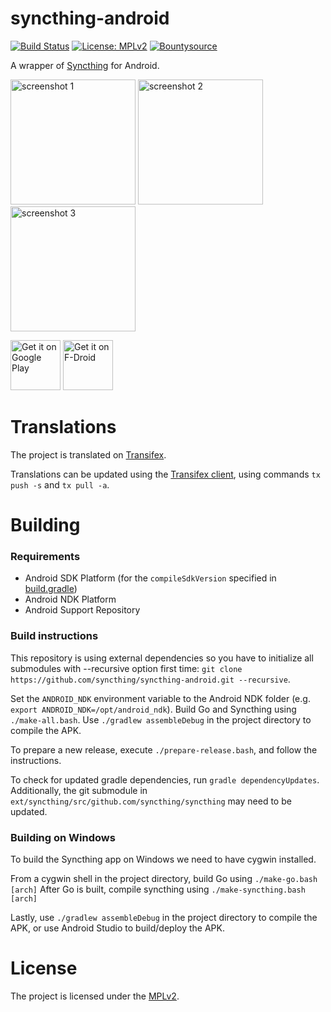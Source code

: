 # syncthing-android

[![Build Status](https://travis-ci.org/ohR9/syncthing-android.svg?branch=master)](https://travis-ci.org/ohR9/syncthing-android)
[![License: MPLv2](https://img.shields.io/badge/License-MPLv2-blue.svg)](https://opensource.org/licenses/MPL-2.0)
[![Bountysource](https://api.bountysource.com/badge/tracker?tracker_id=1183310)](https://www.bountysource.com/teams/syncthing-android)

A wrapper of [Syncthing](https://github.com/syncthing/syncthing) for Android.

<img src="src/main/play/en-GB/listing/phoneScreenshots/screenshot_phone_1.png" alt="screenshot 1" width="200" />
<img src="src/main/play/en-GB/listing/phoneScreenshots/screenshot_phone_2.png" alt="screenshot 2" width="200" />
<img src="src/main/play/en-GB/listing/phoneScreenshots/screenshot_phone_3.png" alt="screenshot 3" width="200" />

[<img alt="Get it on Google Play" src="https://play.google.com/intl/en_us/badges/images/generic/en_badge_web_generic.png" height="80">](https://play.google.com/store/apps/details?id=com.nutomic.syncthingandroid) [<img alt="Get it on F-Droid" src="https://f-droid.org/badge/get-it-on.png" height="80">](https://f-droid.org/app/com.nutomic.syncthingandroid)

# Translations

The project is translated on [Transifex](https://www.transifex.com/projects/p/syncthing-android/).

Translations can be updated using the [Transifex client](http://docs.transifex.com/developer/client/), using commands `tx push -s` and `tx pull -a`.

# Building

### Requirements
- Android SDK Platform (for the `compileSdkVersion` specified in [build.gradle](build.gradle))
- Android NDK Platform
- Android Support Repository

### Build instructions

This repository is using external dependencies so you have to initialize all submodules with --recursive option first time: `git clone https://github.com/syncthing/syncthing-android.git --recursive`.

Set the `ANDROID_NDK` environment variable to the Android NDK folder (e.g. `export ANDROID_NDK=/opt/android_ndk`).
Build Go and Syncthing using `./make-all.bash`.
Use `./gradlew assembleDebug` in the project directory to compile the APK.

To prepare a new release, execute `./prepare-release.bash`, and follow the instructions.

To check for updated gradle dependencies, run `gradle dependencyUpdates`. Additionally, the git submodule in `ext/syncthing/src/github.com/syncthing/syncthing` may need to be updated.


### Building on Windows

To build the Syncthing app on Windows we need to have cygwin installed.

From a cygwin shell in the project directory, build Go using `./make-go.bash [arch]`
After Go is built, compile syncthing using `./make-syncthing.bash [arch]`

Lastly, use `./gradlew assembleDebug` in the project directory to compile the APK,
or use Android Studio to build/deploy the APK.

# License

The project is licensed under the [MPLv2](LICENSE).
  
